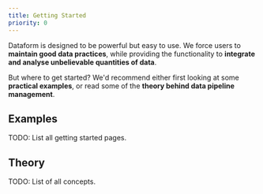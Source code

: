 ```yaml
---
title: Getting Started
priority: 0
---
```


Dataform is designed to be powerful but easy to use. We force users to **maintain good data practices**, while providing the functionality to **integrate and analyse unbelievable quantities of data**.

But where to get started? We'd recommend either first looking at some **practical examples**, or read some of the **theory behind data pipeline management**.

## Examples

TODO: List all getting started pages.

## Theory

TODO: List of all concepts.
